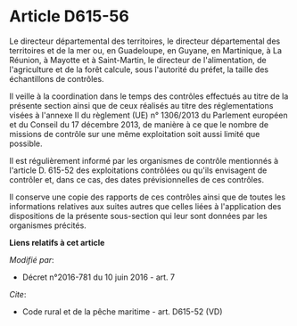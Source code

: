 # Article D615-56

Le directeur départemental des territoires, le directeur départemental des territoires et de la mer ou,       en Guadeloupe,
en Guyane, en Martinique, à La Réunion, à Mayotte et à Saint-Martin, le directeur de l'alimentation, de l'agriculture et de
la forêt calcule, sous l'autorité du préfet, la taille des échantillons de contrôles. 

Il veille à la coordination dans le temps des contrôles effectués au titre de la présente section ainsi que de ceux réalisés
au titre des réglementations visées à l'annexe II du règlement (UE) n° 1306/2013 du Parlement européen et du Conseil du 17
décembre 2013, de manière à ce que le nombre de missions de contrôle sur une même exploitation soit aussi limité que
possible. 

Il est régulièrement informé par les organismes de contrôle mentionnés à l'article D. 615-52 des exploitations contrôlées ou
qu'ils envisagent de contrôler et, dans ce cas, des dates prévisionnelles de ces contrôles. 

Il conserve une copie des rapports de ces contrôles ainsi que de toutes les informations relatives aux suites autres que
celles liées à l'application des dispositions de la présente sous-section qui leur sont données par les organismes précités.

**Liens relatifs à cet article**

_Modifié par_:

  - Décret n°2016-781 du 10 juin 2016 - art. 7

_Cite_:

  - Code rural et de la pêche maritime - art. D615-52 (VD)
